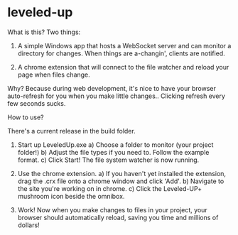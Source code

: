 leveled-up
==========

What is this?
Two things: 

1) A simple Windows app that hosts a WebSocket server and can monitor a directory for changes.
When things are a-changin', clients are notified.

2) A chrome extension that will connect to the file watcher and reload your page when files change.

Why?
Because during web development, it's nice to have your browser auto-refresh for you when you make little changes.. 
Clicking refresh every few seconds sucks.

How to use?

There's a current release in the build folder.  

1. Start up LeveledUp.exe
   a) Choose a folder to monitor (your project folder!)
   b) Adjust the file types if you need to. Follow the example format.
   c) Click Start!  The file system watcher is now running.

2. Use the chrome extension.
   a) If you haven't yet installed the extension, drag the .crx file onto a chrome window and click 'Add'.
   b) Navigate to the site you're working on in chrome.
   c) Click the Leveled-UP+ mushroom icon beside the omnibox.

3. Work!
   Now when you make changes to files in your project, your browser should automatically reload, saving you time
   and millions of dollars!
